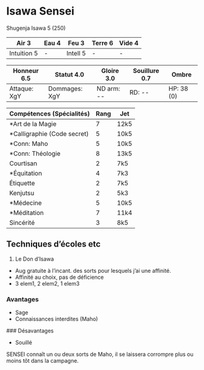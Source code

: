 # Isawa Sensei

Shugenja Isawa 5 (250)

| **Air** 3     | **Eau** 4     | **Feu** 3     | **Terre** 6   | **Vide** 4
| ------------- | ------------- | ------------- | ------------- | -------------
| Intuition 5   | -             | Intell 5      | -             | -

| Honneur 6.5   | Statut 4.0    | Gloire 3.0    | Souillure 0.7 | Ombre
| ------------- | ------------- | ------------- | ------------- | -------------
| Attaque: XgY  | Dommages: XgY | ND arm: --    | RD: --        | HP: 38 (0)

| Compétences (Spécialités)                     | Rang  | Jet
| --------------------------------------------- | ----- | -------
| *Art de la Magie                              | 7     | 12k5
| *Calligraphie (Code secret)                   | 5     | 10k5
| *Conn: Maho                                   | 5     | 10k5
| *Conn: Théologie                              | 8     | 13k5
| Courtisan                                     | 2     | 7k5
| *Équitation                                   | 4     | 7k3
| Étiquette                                     | 2     | 7k5
| Kenjutsu                                      | 2     | 5k3
| *Médecine                                     | 5     | 10k5
| *Méditation                                   | 7     | 11k4
| Sincérité                                     | 3     | 8k5

## Techniques d’écoles etc

1. Le Don d’Isawa
  * Aug gratuite à l’incant. des sorts pour lesquels j’ai une affinité.
  * Affinité au choix, pas de déficience
  * 3 elem1, 2 elem2, 1 elem3

### Avantages

* Sage
* Connaissances interdites (Maho)

### Désavantages

* Souillé

SENSEI connaît un ou deux sorts de Maho, il se laissera corrompre plus ou moins
tôt dans la campagne.